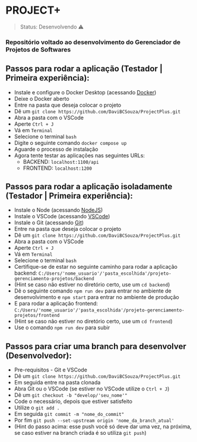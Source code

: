 # PROJECT+

> Status: Desenvolvendo ⚠️

### Repositório voltado ao desenvolvimento do Gerenciador de Projetos de Softwares

## Passos para rodar a aplicação (Testador | Primeira experiência):

- Instale e configure o Docker Desktop (acessando [Docker](https://www.docker.com/products/docker-desktop/))
- Deixe o Docker aberto
- Entre na pasta que deseja colocar o projeto
- Dê um `git clone https://github.com/DaviBCSouza/ProjectPlus.git`
- Abra a pasta com o VSCode
- Aperte `Ctrl + J`
- Vá em `Terminal`
- Selecione o terminal `bash`
- Digite o seguinte comando `docker compose up`
- Aguarde o processo de instalação
- Agora tente testar as aplicações nas seguintes URLs:
  - BACKEND: `localhost:1100/api`
  - FRONTEND: `localhost:1200`

## Passos para rodar a aplicação isoladamente (Testador | Primeira experiência):

- Instale o Node (acessando [NodeJS](https://nodejs.org))
- Instale o VSCode (acessando [VSCode](https://code.visualstudio.com))
- Instale o Git (acessando [Git](https://git-scm.com))
- Entre na pasta que deseja colocar o projeto
- Dê um `git clone https://github.com/DaviBCSouza/ProjectPlus.git`
- Abra a pasta com o VSCode
- Aperte `Ctrl + J`
- Vá em `Terminal`
- Selecione o terminal `bash`
- Certifique-se de estar no seguinte caminho para rodar a aplicação backend: `C:/Users/'nome_usuario'/'pasta_escolhida'/projeto-gerenciamento-projetos/backend`
- (Hint se caso não estiver no diretório certo, use um `cd backend`)
- Dê o seguinte comando `npm run dev` para entrar no ambiente de desenvolvimento e `npm start` para entrar no ambiente de produção
- E para rodar a aplicação frontend: `C:/Users/'nome_usuario'/'pasta_escolhida'/projeto-gerenciamento-projetos/frontend`
- (Hint se caso não estiver no diretório certo, use um `cd frontend`)
- Use o comando `npm run dev` para subir

## Passos para criar uma branch para desenvolver (Desenvolvedor):

- Pre-requisitos - Git e VSCode
- Dê um `git clone https://github.com/DaviBCSouza/ProjectPlus.git`
- Em seguida entre na pasta clonada
- Abra Git ou o VSCode (se estiver no VSCode utilize o `Ctrl + J`)
- Dê um `git checkout -b "develop/'seu_nome'"`
- Code o necessário, depois que estiver satisfeito
- Utilize o `git add .`
- Em seguida `git commit -m "nome_do_commit"`
- Por fim `git push --set-upstream origin 'nome_da_branch_atual'`
- (Hint do passo acima: esse push você só deve dar uma vez, na próxima, se caso estiver na branch criada é so utiliza `git push`)

